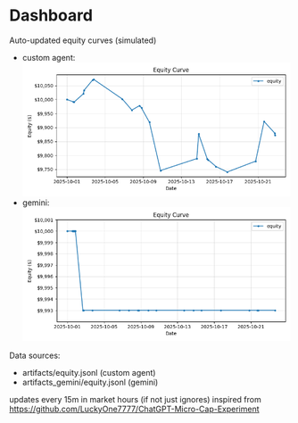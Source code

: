# Dashboard

Auto-updated equity curves (simulated)

- custom agent: ![Equity Curve](artifacts/equity.png?v=c3b890e)
- gemini: ![Equity Curve (Gemini)](artifacts_gemini/equity.png?v=c3b890e)

Data sources:
- artifacts/equity.jsonl (custom agent)
- artifacts_gemini/equity.jsonl (gemini)

updates every 15m in market hours (if not just ignores)
inspired from https://github.com/LuckyOne7777/ChatGPT-Micro-Cap-Experiment